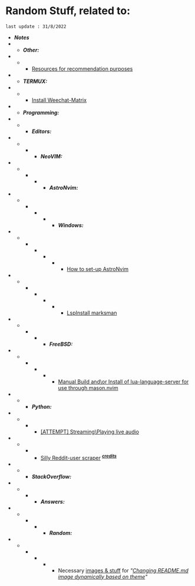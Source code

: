 # Random Stuff, related to:
`last update : 31/8/2022`

* ***Notes***
* * ***Other:***
* * * [Resources for recommendation purposes][3]
* * ***TERMUX:***
* * * [Install Weechat-Matrix][9]
* * ***Programming:***
* * * ***Editors:***
* * * * ***NeoVIM:***
* * * * * ***AstroNvim:***
* * * * * * ***Windows:***
* * * * * * * [How to set-up AstroNvim][5]
* * * * * * * [LspInstall marksman][8]
* * * * * ***FreeBSD:***
* * * * * * [Manual Build and\\or Install of lua-language-server for use through mason.nvim][10]
* * * ***Python:***
* * * * [[ATTEMPT] Streaming\Playing live audio][4]
* * * * [Silly Reddit-user scraper][6] <sup>***[credits][7]***</spb>
* * * ***StackOverflow:***
* * * * ***Answers:***
* * * * * ***Random:***
* * * * * * Necessary [images & stuff][1] for *"[Changing README.md image dynamically based on theme][2]"*



[1]:  ./Programming/StackOverflow/Answers/70200610_11465149/README.md
[2]:  https://stackoverflow.com/a/70200610/11465149
[3]:  ./Notes/note1.md
[4]:  ./Notes/note2.md
[5]:  ./Notes/note3.md
[6]:  ./Programming/Python/reddit_scaper.py 
[7]:  https://github.com/nicholasserra/reddit-simple-media-scrape/blob/master/reddit_scrape.py
[8]:  ./Notes/note5.md
[9]:  ./Notes/note6.md
[10]: ./Notes/note7.md
